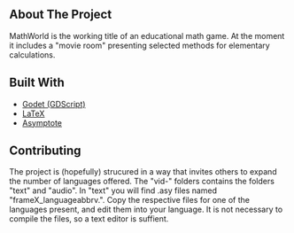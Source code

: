 ## About The Project
MathWorld is the working title of an educational math game. At the moment it includes a "movie room" presenting
selected methods for elementary calculations.

## Built With
* [Godet (GDScript)](https://godotengine.org/)
* [LaTeX](https://www.latex-project.org/)
* [Asymptote](https://asymptote.sourceforge.io/)

## Contributing
The project is (hopefully) strucured in a way that invites others to expand the number of languages offered.
The "vid-" folders contains the folders "text" and "audio". In "text" you will find .asy files named "frameX_languageabbrv.". Copy the respective files for one of the languages present, and edit them into your 
language. It is not necessary to compile the files, so a text editor is suffient.
